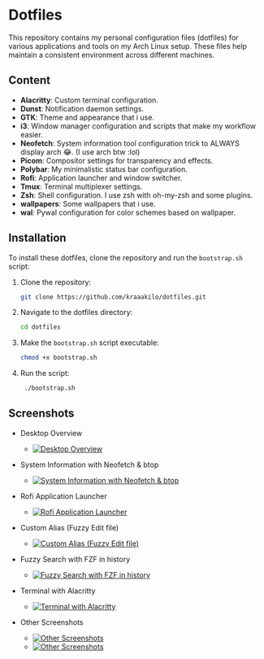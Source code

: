 # Dotfiles

This repository contains my personal configuration files (dotfiles) for various applications and tools on my Arch Linux setup. These files help maintain a consistent environment across different machines.

## Content

- **Alacritty**: Custom terminal configuration.
- **Dunst**: Notification daemon settings.
- **GTK**: Theme and appearance that i use.
- **i3**: Window manager configuration and scripts that make my workflow easier.
- **Neofetch**: System information tool configuration trick to ALWAYS display arch 😂. (I use arch btw :lol)
- **Picom**: Compositor settings for transparency and effects.
- **Polybar**: My minimalistic status bar configuration.
- **Rofi**: Application launcher and window switcher.
- **Tmux**: Terminal multiplexer settings.
- **Zsh**: Shell configuration. I use zsh with oh-my-zsh and some plugins.
- **wallpapers**: Some wallpapers that i use.
- **wal**: Pywal configuration for color schemes based on wallpaper.

## Installation

To install these dotfiles, clone the repository and run the `bootstrap.sh` script:

1. Clone the repository:
   ```sh
   git clone https://github.com/kraaakilo/dotfiles.git
   ```
2. Navigate to the dotfiles directory:
   ```sh
   cd dotfiles
   ```
3. Make the `bootstrap.sh` script executable:
   ```sh
   chmod +x bootstrap.sh
   ```
4. Run the script:
   ```sh
    ./bootstrap.sh
    ```

## Screenshots

- Desktop Overview
    - [![Desktop Overview](misc/shots/shot-2.png)](misc/shots/shot-2.png)

- System Information with Neofetch & btop
    - [![System Information with Neofetch & btop](misc/shots/shot-1.png)](misc/shots/shot-1.png)

- Rofi Application Launcher
    - [![Rofi Application Launcher](misc/shots/shot-3.png)](misc/shots/shot-3.png)

- Custom Alias (Fuzzy Edit file)
    - [![Custom Alias (Fuzzy Edit file)](misc/shots/shot-4.png)](misc/shots/shot-4.png)

- Fuzzy Search with FZF in history
    - [![Fuzzy Search with FZF in history](misc/shots/shot-5.png)](misc/shots/shot-5.png)

- Terminal with Alacritty
    - [![Terminal with Alacritty](misc/shots/shot-6.png)](misc/shots/shot-6.png)
    
- Other Screenshots
    - [![Other Screenshots](misc/shots/shot-9.png)](misc/shots/shot-9.png)
    - [![Other Screenshots](misc/shots/shot-8.png)](misc/shots/shot-8.png)
